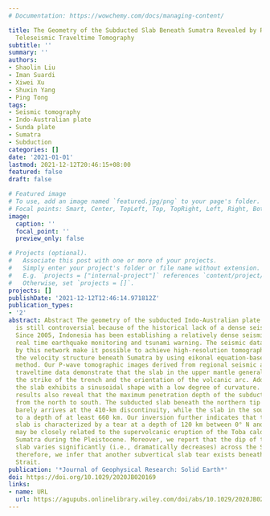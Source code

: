 ```yaml
---
# Documentation: https://wowchemy.com/docs/managing-content/

title: The Geometry of the Subducted Slab Beneath Sumatra Revealed by Regional and
  Teleseismic Traveltime Tomography
subtitle: ''
summary: ''
authors:
- Shaolin Liu
- Iman Suardi
- Xiwei Xu
- Shuxin Yang
- Ping Tong
tags:
- Seismic tomography
- Indo-Australian plate
- Sunda plate
- Sumatra
- Subduction
categories: []
date: '2021-01-01'
lastmod: 2021-12-12T20:46:15+08:00
featured: false
draft: false

# Featured image
# To use, add an image named `featured.jpg/png` to your page's folder.
# Focal points: Smart, Center, TopLeft, Top, TopRight, Left, Right, BottomLeft, Bottom, BottomRight.
image:
  caption: ''
  focal_point: ''
  preview_only: false

# Projects (optional).
#   Associate this post with one or more of your projects.
#   Simply enter your project's folder or file name without extension.
#   E.g. `projects = ["internal-project"]` references `content/project/deep-learning/index.md`.
#   Otherwise, set `projects = []`.
projects: []
publishDate: '2021-12-12T12:46:14.971812Z'
publication_types:
- '2'
abstract: Abstract The geometry of the subducted Indo-Australian plate beneath Sumatra
  is still controversial because of the historical lack of a dense seismic network.
  Since 2005, Indonesia has been establishing a relatively dense seismic network for
  real time earthquake monitoring and tsunami warning. The seismic data accumulated
  by this network make it possible to achieve high-resolution tomographic images of
  the velocity structure beneath Sumatra by using eikonal equation-based seismic tomography
  method. Our P-wave tomographic images derived from regional seismic and teleseismic
  traveltime data demonstrate that the slab in the upper mantle generally follows
  the strike of the trench and the orientation of the volcanic arc. Additionally,
  the slab exhibits a sinusoidal shape with a low degree of curvature. Our tomographic
  results also reveal that the maximum penetration depth of the subducted slab increases
  from the north to south. The subducted slab beneath the northern tip of Sumatra
  barely arrives at the 410-km discontinuity, while the slab in the south penetrates
  to a depth of at least 660 km. Our inversion further indicates that the subducted
  slab is characterized by a tear at a depth of 120 km between 0° N and 2° N, which
  may be closely related to the supervolcanic eruption of the Toba caldera in northern
  Sumatra during the Pleistocene. Moreover, we report that the dip of the subducted
  slab varies significantly (i.e., dramatically decreases) across the Sunda Strait;
  therefore, we infer that another subvertical slab tear exists beneath the Sunda
  Strait.
publication: '*Journal of Geophysical Research: Solid Earth*'
doi: https://doi.org/10.1029/2020JB020169
links:
- name: URL
  url: https://agupubs.onlinelibrary.wiley.com/doi/abs/10.1029/2020JB020169
---
```

